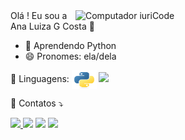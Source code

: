 <img src="https://raw.githubusercontent.com/MicaelliMedeiros/micaellimedeiros/master/image/computer-illustration.png" min-width="400px" max-width="400px" width="400px" align="right" alt="Computador iuriCode">
Olá ! Eu sou a Ana Luiza G Costa 👋

- 🌱 Aprendendo Python
- 😄 Pronomes: ela/dela


<p align="left">
  🦄 Linguagens: <strong> <img align="center" alt="Rafa-Python" height="30" width="40" src="https://raw.githubusercontent.com/devicons/devicon/master/icons/python/python-original.svg"> <img src="https://img.shields.io/badge/C-00599C?style=for-the-badge&logo=c&logoColor=white"/></strong>
</p>

<p align="left">
  💌 Contatos ⤵️
</p>

<div>
  <a href = "mailto:analuiza.garciasc@gmail.com"><img src="https://img.shields.io/badge/-Gmail-%23333?style=for-the-badge&logo=gmail&logoColor=white" target="_blank">
  </a> <a href="https://www.linkedin.com/in/ana-luiza-garcias-costa/" target="_blank"><img src="https://img.shields.io/badge/-LinkedIn-%230077B5?style=for-the-badge&logo=linkedin&logoColor=white" target="_blank"></a> 
  <a href="https://whats.link/analuizagc" target="_blank"><img src="https://img.shields.io/badge/-LinkedIn-%230077B5?style=for-the-badge&logo=linkedin&logoColor=white" target="_blank"></a>
  <a href="https://instagram.com/ana.luiza.gc" target="_blank"><img src="https://img.shields.io/badge/-Instagram-%23E4405F?style=for-the-badge&logo=instagram&logoColor=white" target="_blank"></a>
</div>   

